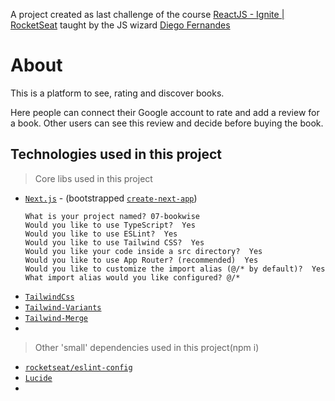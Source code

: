 A project created as last challenge of the course [ReactJS - Ignite | RocketSeat](https://app.rocketseat.com.br/journey/react-js-2022/overview) taught by the JS wizard [Diego Fernandes](https://github.com/diego3g)


# About
  This is a platform to see, rating and discover books.

  Here people can connect their Google account to rate and add a review for a book. Other users can see this review and decide before buying the book.

## Technologies used in this project
  > Core libs used in this project
  - [`Next.js`](https://nextjs.org) - (bootstrapped [`create-next-app`](https://nextjs.org/docs/app/api-reference/cli/create-next-app))
    ```
    What is your project named? 07-bookwise
    Would you like to use TypeScript?  Yes
    Would you like to use ESLint?  Yes
    Would you like to use Tailwind CSS?  Yes
    Would you like your code inside a src directory?  Yes
    Would you like to use App Router? (recommended)  Yes
    Would you like to customize the import alias (@/* by default)?  Yes
    What import alias would you like configured? @/*
    ```
  - [`TailwindCss`](https://tailwindcss.com/)
  - [`Tailwind-Variants`](https://tailwind-variants.org)
  - [`Tailwind-Merge`](https://github.com/dcastil/tailwind-merge)
  - 

  > Other 'small' dependencies used in this project(npm i)
  - [`rocketseat/eslint-config`](https://github.com/Rocketseat/eslint-config-rocketseat)
  - [`Lucide`](https://lucide.dev/)
  - 